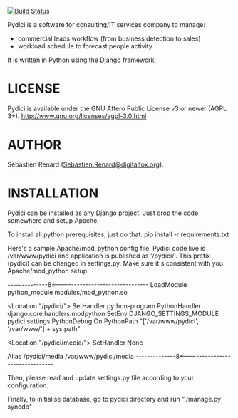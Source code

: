 [![Build Status](https://travis-ci.org/digitalfox/pydici.png?branch=master)](https://travis-ci.org/digitalfox/pydici)

Pydici is a software for consulting/IT services company to manage:
- commercial leads workflow (from business detection to sales)
- workload schedule to forecast people activity

It is written in Python using the Django framework.


LICENSE
=======

Pydici is available under the GNU Affero Public License v3 or newer (AGPL 3+).
http://www.gnu.org/licenses/agpl-3.0.html

AUTHOR
======

Sébastien Renard (Sebastien.Renard@digitalfox.org).


INSTALLATION
============

Pydici can be installed as any Django project. Just drop the code somewhere
and setup Apache.

To install all python prerequisites, just do that: pip install -r requirements.txt

Here's a sample Apache/mod_python config file. Pydici code live
is /var/www/pydici and application is published as '/pydici/'.
This prefix (pydici) can be changed in settings.py. Make sure it's
consistent with you Apache/mod_python setup.

--------------8<-------------------------------
LoadModule python_module modules/mod_python.so


<Location "/pydici/">
   SetHandler python-program
    PythonHandler django.core.handlers.modpython
    SetEnv DJANGO_SETTINGS_MODULE pydici.settings
    PythonDebug On
    PythonPath "['/var/www/pydici', '/var/www/'] + sys.path"
</Location>

<Location "/pydici/media/">
    SetHandler None
</Location>

Alias /pydici/media /var/www/pydici/media
--------------8<-------------------------------

Then, please read and update settings.py file according to your configuration. 

Finally, to initialise database, go to pydici directory and run "./manage.py syncdb"
